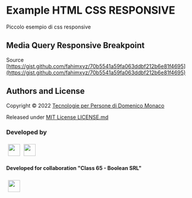 # Example HTML CSS RESPONSIVE
Piccolo esempio di css responsive

## Media Query Responsive Breakpoint
Source  [https://gist.github.com/fahimxyz/70b5541a59fa063ddbf212b6e81f4695](https://gist.github.com/fahimxyz/70b5541a59fa063ddbf212b6e81f4695)



## Authors and License
Copyright © 2022 [Tecnologie per Persone di Domenico Monaco](https://www.tecnologieperpersone.it) 

Released under [MIT License LICENSE.md](LICENSE)

### Developed by 
[<img align="left" style="margin:5px" src="http://cdn.tecnologieperpersone.it/img/dmonaco_happy_hacking.png" height="32" />](https://blog.domenicomonaco.it)

[<img style="margin:5px" src="http://cdn.tecnologieperpersone.it/img/tecnologie-per-persone-logo.png" height="32" />](https://tecnologieperpersone.it)

#### Developed for collaboration "Class 65 - Boolean SRL"

[<img style="margin:5px" src="docs/boolean-logo.png" height="32" />](https://boolean.careers/)

